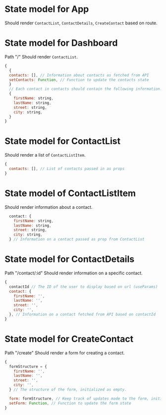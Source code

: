 # State model for App
Should render `ContactList`, `ContactDetails`, `CreateContact` based on route.

# State model for Dashboard 
Path "/"
Should render `ContactList`.
```js
{
  {
  contacts: [], // Information about contacts as fetched from API
  setContacts: Function, // Function to update the contacts state
  }
  // Each contact in contacts should contain the following information:
  {
    firstName: string,
    lastName: string,
    street: string,
    city: string,
  }
}
```
# State model for ContactList
Should render a list of `ContactListItem`.
```js
{
  contacts: [], // List of contacts passed in as props
}
```

# State model of ContactListItem
Should render information about a contact.
```js
  contact: {
    firstName: string,
    lastName: string,
    street: string,
    city: string,
  } // Information on a contact passed as prop from ContactList
```

# State model for ContactDetails
Path "/contact/:id"
Should render information on a specific contact.
```js
{
  contactId // The ID of the user to display based on url (useParams)
  contact: {
    firstName: '',
    lastName: '',
    street: '',
    city: '',
  }, // Information on a contact fetched from API based on contactId
}
```

# State model for CreateContact
Path "/create"
Should render a form for creating a contact.
```js
{
  formStructure = {
    firstName: '',
    lastName: '',
    street: '',
    city: '',
  } // The structure of the form, initialized as empty.

  form: formStructure, // Keep track of updates made to the form, initialized as formStructure
  setForm: Function, // Function to update the form state
}
```

